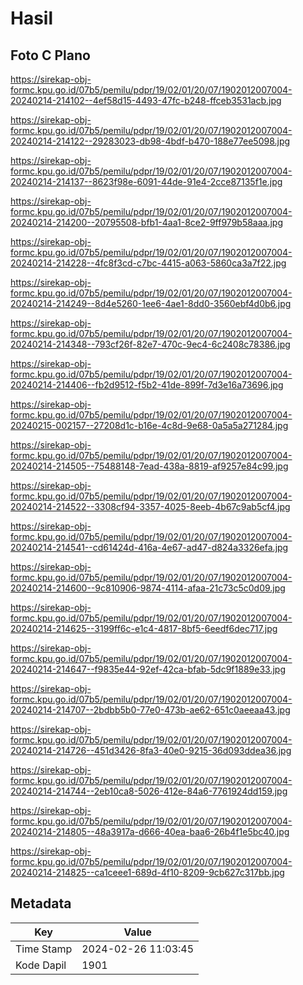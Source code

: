 # Hasil

## Foto C Plano

https://sirekap-obj-formc.kpu.go.id/07b5/pemilu/pdpr/19/02/01/20/07/1902012007004-20240214-214102--4ef58d15-4493-47fc-b248-ffceb3531acb.jpg

https://sirekap-obj-formc.kpu.go.id/07b5/pemilu/pdpr/19/02/01/20/07/1902012007004-20240214-214122--29283023-db98-4bdf-b470-188e77ee5098.jpg

https://sirekap-obj-formc.kpu.go.id/07b5/pemilu/pdpr/19/02/01/20/07/1902012007004-20240214-214137--8623f98e-6091-44de-91e4-2cce87135f1e.jpg

https://sirekap-obj-formc.kpu.go.id/07b5/pemilu/pdpr/19/02/01/20/07/1902012007004-20240214-214200--20795508-bfb1-4aa1-8ce2-9ff979b58aaa.jpg

https://sirekap-obj-formc.kpu.go.id/07b5/pemilu/pdpr/19/02/01/20/07/1902012007004-20240214-214228--4fc8f3cd-c7bc-4415-a063-5860ca3a7f22.jpg

https://sirekap-obj-formc.kpu.go.id/07b5/pemilu/pdpr/19/02/01/20/07/1902012007004-20240214-214249--8d4e5260-1ee6-4ae1-8dd0-3560ebf4d0b6.jpg

https://sirekap-obj-formc.kpu.go.id/07b5/pemilu/pdpr/19/02/01/20/07/1902012007004-20240214-214348--793cf26f-82e7-470c-9ec4-6c2408c78386.jpg

https://sirekap-obj-formc.kpu.go.id/07b5/pemilu/pdpr/19/02/01/20/07/1902012007004-20240214-214406--fb2d9512-f5b2-41de-899f-7d3e16a73696.jpg

https://sirekap-obj-formc.kpu.go.id/07b5/pemilu/pdpr/19/02/01/20/07/1902012007004-20240215-002157--27208d1c-b16e-4c8d-9e68-0a5a5a271284.jpg

https://sirekap-obj-formc.kpu.go.id/07b5/pemilu/pdpr/19/02/01/20/07/1902012007004-20240214-214505--75488148-7ead-438a-8819-af9257e84c99.jpg

https://sirekap-obj-formc.kpu.go.id/07b5/pemilu/pdpr/19/02/01/20/07/1902012007004-20240214-214522--3308cf94-3357-4025-8eeb-4b67c9ab5cf4.jpg

https://sirekap-obj-formc.kpu.go.id/07b5/pemilu/pdpr/19/02/01/20/07/1902012007004-20240214-214541--cd61424d-416a-4e67-ad47-d824a3326efa.jpg

https://sirekap-obj-formc.kpu.go.id/07b5/pemilu/pdpr/19/02/01/20/07/1902012007004-20240214-214600--9c810906-9874-4114-afaa-21c73c5c0d09.jpg

https://sirekap-obj-formc.kpu.go.id/07b5/pemilu/pdpr/19/02/01/20/07/1902012007004-20240214-214625--3199ff6c-e1c4-4817-8bf5-6eedf6dec717.jpg

https://sirekap-obj-formc.kpu.go.id/07b5/pemilu/pdpr/19/02/01/20/07/1902012007004-20240214-214647--f9835e44-92ef-42ca-bfab-5dc9f1889e33.jpg

https://sirekap-obj-formc.kpu.go.id/07b5/pemilu/pdpr/19/02/01/20/07/1902012007004-20240214-214707--2bdbb5b0-77e0-473b-ae62-651c0aeeaa43.jpg

https://sirekap-obj-formc.kpu.go.id/07b5/pemilu/pdpr/19/02/01/20/07/1902012007004-20240214-214726--451d3426-8fa3-40e0-9215-36d093ddea36.jpg

https://sirekap-obj-formc.kpu.go.id/07b5/pemilu/pdpr/19/02/01/20/07/1902012007004-20240214-214744--2eb10ca8-5026-412e-84a6-7761924dd159.jpg

https://sirekap-obj-formc.kpu.go.id/07b5/pemilu/pdpr/19/02/01/20/07/1902012007004-20240214-214805--48a3917a-d666-40ea-baa6-26b4f1e5bc40.jpg

https://sirekap-obj-formc.kpu.go.id/07b5/pemilu/pdpr/19/02/01/20/07/1902012007004-20240214-214825--ca1ceee1-689d-4f10-8209-9cb627c317bb.jpg


## Metadata

| Key        | Value               |
| ---------- | ------------------- |
| Time Stamp | 2024-02-26 11:03:45 |
| Kode Dapil | 1901                |



